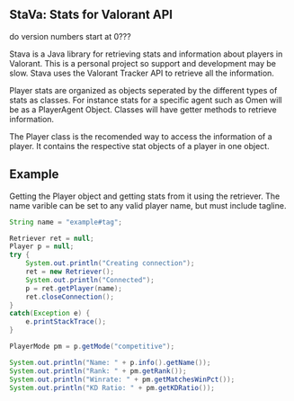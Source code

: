 ## StaVa: Stats for Valorant API

do version numbers start at 0???

Stava is a Java library for retrieving stats and information about players in Valorant. This is a personal project so support and development may be slow. Stava uses the Valorant Tracker API to retrieve all the information. 

Player stats are organized as objects seperated by the different types of stats as classes. For instance stats for a specific agent such as Omen will be as a PlayerAgent Object. Classes will have getter methods to retrieve information. 

The Player class is the recomended way to access the information of a player. It contains the respective stat objects of a player in one object. 


##  Example

Getting the Player object and getting stats from it using the retriever. The name varible can be set to any valid player name, but must include tagline. 

```java
String name = "example#tag";

Retriever ret = null;
Player p = null;
try {
    System.out.println("Creating connection");
    ret = new Retriever();
    System.out.println("Connected");
    p = ret.getPlayer(name);
    ret.closeConnection();
}
catch(Exception e) {
    e.printStackTrace();
}

PlayerMode pm = p.getMode("competitive");

System.out.println("Name: " + p.info().getName());
System.out.println("Rank: " + pm.getRank());
System.out.println("Winrate: " + pm.getMatchesWinPct());
System.out.println("KD Ratio: " + pm.getKDRatio());
```
